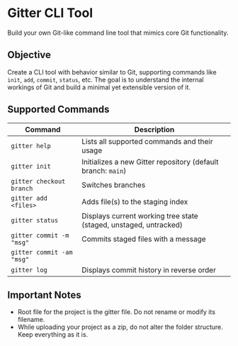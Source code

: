 # Gitter CLI Tool 

Build your own Git-like command line tool that mimics core Git functionality.

## Objective

Create a CLI tool with behavior similar to Git, supporting commands like `init`, `add`, `commit`, `status`, etc. The goal is to understand the internal workings of Git and build a minimal yet extensible version of it.


## Supported Commands

| Command                  | Description                                                                 |
|--------------------------|-----------------------------------------------------------------------------|
| `gitter help`            | Lists all supported commands and their usage                                |
| `gitter init`            | Initializes a new Gitter repository (default branch: `main`)                |
| `gitter checkout branch` | Switches branches                                         |
| `gitter add <files>`     | Adds file(s) to the staging index                                           |
| `gitter status`          | Displays current working tree state (staged, unstaged, untracked)          |
| `gitter commit -m "msg"` | Commits staged files with a message                                         |
| `gitter commit -am "msg"` |                                         |
| `gitter log`             | Displays commit history in reverse order                                    |


## Important Notes
- Root file for the project is the gitter file. Do not rename or modify its filename.
- While uploading your project as a zip, do not alter the folder structure. Keep everything as it is.

